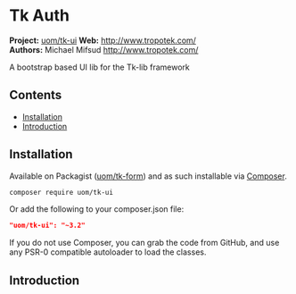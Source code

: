 # Tk Auth

__Project:__ [uom/tk-ui](http://packagist.org/packages/uom/tk-ui)
__Web:__ <http://www.tropotek.com/>  
__Authors:__ Michael Mifsud <http://www.tropotek.com/>  
  
A bootstrap based UI lib for the Tk-lib framework

## Contents

- [Installation](#installation)
- [Introduction](#introduction)


## Installation

Available on Packagist ([uom/tk-form](http://packagist.org/packages/uom/tk-ui))
and as such installable via [Composer](http://getcomposer.org/).

```bash
composer require uom/tk-ui
```

Or add the following to your composer.json file:

```json
"uom/tk-ui": "~3.2"
```

If you do not use Composer, you can grab the code from GitHub, and use any
PSR-0 compatible autoloader to load the classes.

## Introduction












